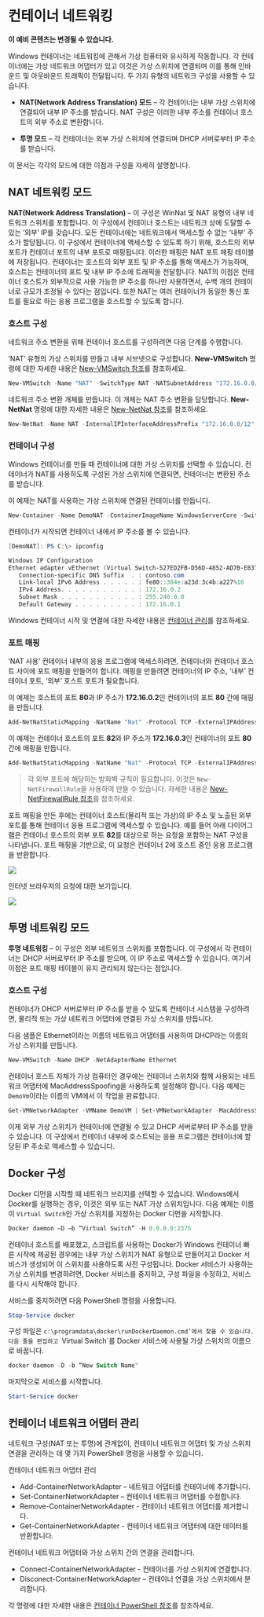 # 컨테이너 네트워킹

**이 예비 콘텐츠는 변경될 수 있습니다.**

Windows 컨테이너는 네트워킹에 관해서 가상 컴퓨터와 유사하게 작동합니다. 각 컨테이너에는 가상 네트워크 어댑터가 있고 이것은 가상 스위치에 연결되며 이를 통해 인바운드 및 아웃바운드 트래픽이 전달됩니다. 두 가지 유형의 네트워크 구성을 사용할 수 있습니다.

- **NAT(Network Address Translation) 모드** – 각 컨테이너는 내부 가상 스위치에 연결되어 내부 IP 주소를 받습니다. NAT 구성은 이러한 내부 주소를 컨테이너 호스트의 외부 주소로 변환합니다.

- **투명 모드** – 각 컨테이너는 외부 가상 스위치에 연결되며 DHCP 서버로부터 IP 주소를 받습니다.

이 문서는 각각의 모드에 대한 이점과 구성을 자세히 설명합니다.

## NAT 네트워킹 모드

**NAT(Network Address Translation)** – 이 구성은 WinNat 및 NAT 유형의 내부 네트워크 스위치를 포함합니다. 이 구성에서 컨테이너 호스트는 네트워크 상에 도달할 수 있는 ‘외부’ IP를 갖습니다. 모든 컨테이너에는 네트워크에서 액세스할 수 없는 ‘내부’ 주소가 할당됩니다. 이 구성에서 컨테이너에 액세스할 수 있도록 하기 위해, 호스트의 외부 포트가 컨테이너 포트의 내부 포트로 매핑됩니다. 이러한 매핑은 NAT 포트 매핑 테이블에 저장됩니다. 컨테이너는 호스트의 외부 포트 및 IP 주소를 통해 액세스가 가능하며, 호스트는 컨테이너의 포트 및 내부 IP 주소에 트래픽을 전달합니다. NAT의 이점은 컨테이너 호스트가 외부적으로 사용 가능한 IP 주소를 하나만 사용하면서, 수백 개의 컨테이너로 규모가 조정될 수 있다는 점입니다. 또한 NAT는 여러 컨테이너가 동일한 통신 포트를 필요로 하는 응용 프로그램을 호스트할 수 있도록 합니다.

### 호스트 구성

네트워크 주소 변환을 위해 컨테이너 호스트를 구성하려면 다음 단계를 수행합니다.

‘NAT’ 유형의 가상 스위치를 만들고 내부 서브넷으로 구성합니다. **New-VMSwitch** 명령에 대한 자세한 내용은 [New-VMSwitch 참조](https://technet.microsoft.com/en-us/library/hh848455.aspx)를 참조하세요.

```powershell
New-VMSwitch -Name "NAT" -SwitchType NAT -NATSubnetAddress "172.16.0.0/12"
```
네트워크 주소 변환 개체를 만듭니다. 이 개체는 NAT 주소 변환을 담당합니다. **New-NetNat** 명령에 대한 자세한 내용은 [New-NetNat 참조](https://technet.microsoft.com/en-us/library/dn283361.aspx)를 참조하세요.

```powershell
New-NetNat -Name NAT -InternalIPInterfaceAddressPrefix "172.16.0.0/12" 
```

### 컨테이너 구성

Windows 컨테이너를 만들 때 컨테이너에 대한 가상 스위치를 선택할 수 있습니다. 컨테이너가 NAT를 사용하도록 구성된 가상 스위치에 연결되면, 컨테이너는 변환된 주소를 받습니다.

이 예제는 NAT를 사용하는 가상 스위치에 연결된 컨테이너를 만듭니다.

```powershell
New-Container -Name DemoNAT -ContainerImageName WindowsServerCore -SwitchName "NAT"
```

컨테이너가 시작되면 컨테이너 내에서 IP 주소를 볼 수 있습니다.

```powershell
[DemoNAT]: PS C:\> ipconfig

Windows IP Configuration
Ethernet adapter vEthernet (Virtual Switch-527ED2FB-D56D-4852-AD7B-E83732A032F5-0):
   Connection-specific DNS Suffix  . : contoso.com
   Link-local IPv6 Address . . . . . : fe80::384e:a23d:3c4b:a227%16
   IPv4 Address. . . . . . . . . . . : 172.16.0.2
   Subnet Mask . . . . . . . . . . . : 255.240.0.0
   Default Gateway . . . . . . . . . : 172.16.0.1
```

Windows 컨테이너 시작 및 연결에 대한 자세한 내용은 [컨테이너 관리](./manage_containers.md)를 참조하세요.

### 포트 매핑

‘NAT 사용’ 컨테이너 내부의 응용 프로그램에 액세스하려면, 컨테이너와 컨테이너 호스트 사이에 포트 매핑을 만들어야 합니다. 매핑을 만들려면 컨테이너의 IP 주소, ‘내부’ 컨테이너 포트, ‘외부’ 호스트 포트가 필요합니다.

이 예제는 호스트의 포트 **80**과 IP 주소가 **172.16.0.2**인 컨테이너의 포트 **80** 간에 매핑을 만듭니다.

```powershell
Add-NetNatStaticMapping -NatName "Nat" -Protocol TCP -ExternalIPAddress 0.0.0.0 -InternalIPAddress 172.16.0.2 -InternalPort 80 -ExternalPort 80
```

이 예제는 컨테이너 호스트의 포트 **82**와 IP 주소가 **172.16.0.3**인 컨테이너의 포트 **80** 간에 매핑을 만듭니다.

```powershell
Add-NetNatStaticMapping -NatName "Nat" -Protocol TCP -ExternalIPAddress 0.0.0.0 -InternalIPAddress 172.16.0.3 -InternalPort 80 -ExternalPort 82
```
> 각 외부 포트에 해당하는 방화벽 규칙이 필요합니다. 이것은 `New-NetFirewallRule`을 사용하여 만들 수 있습니다. 자세한 내용은 [New-NetFirewallRule 참조](https://technet.microsoft.com/en-us/library/jj554908.aspx)를 참조하세요.

포트 매핑을 만든 후에는 컨테이너 호스트(물리적 또는 가상)의 IP 주소 및 노출된 외부 포트를 통해 컨테이너 응용 프로그램에 액세스할 수 있습니다. 예를 들어 아래 다이어그램은 컨테이너 호스트의 외부 포트 **82**를 대상으로 하는 요청을 포함하는 NAT 구성을 나타냅니다. 포트 매핑을 기반으로, 이 요청은 컨테이너 2에 호스트 중인 응용 프로그램을 반환합니다.

![](./media/nat1.png)

인터넷 브라우저의 요청에 대한 보기입니다.

![](./media/portmapping.png)

## 투명 네트워킹 모드

**투명 네트워킹** – 이 구성은 외부 네트워크 스위치를 포함합니다. 이 구성에서 각 컨테이너는 DHCP 서버로부터 IP 주소를 받으며, 이 IP 주소로 액세스할 수 있습니다. 여기서 이점은 포트 매핑 테이블이 유지 관리되지 않는다는 점입니다.

### 호스트 구성

컨테이너가 DHCP 서버로부터 IP 주소를 받을 수 있도록 컨테이너 시스템을 구성하려면, 물리적 또는 가상 네트워크 어댑터에 연결된 가상 스위치를 만듭니다.

다음 샘플은 Ethernet이라는 이름의 네트워크 어댑터를 사용하여 DHCP라는 이름의 가상 스위치를 만듭니다.

```powershell
New-VMSwitch -Name DHCP -NetAdapterName Ethernet
```

컨테이너 호스트 자체가 가상 컴퓨터인 경우에는 컨테이너 스위치와 함께 사용되는 네트워크 어댑터에 MacAddressSpoofing을 사용하도록 설정해야 합니다. 다음 예제는 `DemoVm`이라는 이름의 VM에서 이 작업을 완료합니다.

```powershell
Get-VMNetworkAdapter -VMName DemoVM | Set-VMNetworkAdapter -MacAddressSpoofing On
```
이제 외부 가상 스위치가 컨테이너에 연결될 수 있고 DHCP 서버로부터 IP 주소를 받을 수 있습니다. 이 구성에서 컨테이너 내부에 호스트되는 응용 프로그램은 컨테이너에 할당된 IP 주소로 액세스할 수 있습니다.

## Docker 구성

Docker 디먼을 시작할 때 네트워크 브리지를 선택할 수 있습니다. Windows에서 Docker를 실행하는 경우, 이것은 외부 또는 NAT 가상 스위치입니다. 다음 예제는 이름이 `Virtual Switch`인 가상 스위치를 지정하는 Docker 디먼을 시작합니다.

```powershell
Docker daemon –D –b “Virtual Switch” -H 0.0.0.0:2375
```

컨테이너 호스트를 배포했고, 스크립트를 사용하는 Docker가 Windows 컨테이너 빠른 시작에 제공된 경우에는 내부 가상 스위치가 NAT 유형으로 만들어지고 Docker 서비스가 생성되어 이 스위치를 사용하도록 사전 구성됩니다. Docker 서비스가 사용하는 가상 스위치를 변경하려면, Docker 서비스를 중지하고, 구성 파일을 수정하고, 서비스를 다시 시작해야 합니다.

서비스를 중지하려면 다음 PowerShell 명령을 사용합니다.

```powershell
Stop-Service docker
```

구성 파일은 `c:\programdata\docker\runDockerDaemon.cmd’에서 찾을 수 있습니다. 다음 줄을 편집하고 `Virtual Switch`를 Docker 서비스에 사용될 가상 스위치의 이름으로 바꿉니다.

```powershell
docker daemon -D -b “New Switch Name"
```
마지막으로 서비스를 시작합니다.

```powershell
Start-Service docker
```

## 컨테이너 네트워크 어댑터 관리

네트워크 구성(NAT 또는 투명)에 관계없이, 컨테이너 네트워크 어댑터 및 가상 스위치 연결을 관리하는 데 몇 가지 PowerShell 명령을 사용할 수 있습니다.

컨테이너 네트워크 어댑터 관리

- Add-ContainerNetworkAdapter – 네트워크 어댑터를 컨테이너에 추가합니다.
- Set-ContainerNetworkAdapter – 컨테이너 네트워크 어댑터를 수정합니다.
- Remove-ContainerNetworkAdapter - 컨테이너 네트워크 어댑터를 제거합니다.
- Get-ContainerNetworkAdapter - 컨테이너 네트워크 어댑터에 대한 데이터를 반환합니다.

컨테이너 네트워크 어댑터와 가상 스위치 간의 연결을 관리합니다.

- Connect-ContainerNetworkAdapter - 컨테이너를 가상 스위치에 연결합니다.
- Disconect-ContainerNetworkAdapter – 컨테이너 연결을 가상 스위치에서 분리합니다.

각 명령에 대한 자세한 내용은 [컨테이너 PowerShell 참조](https://technet.microsoft.com/en-us/library/mt433069.aspx)를 참조하세요.




